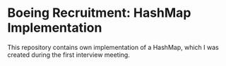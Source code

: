 # Boeing Recruitment: HashMap Implementation
This repository contains own implementation of a HashMap, which I was created during the first interview meeting. 
